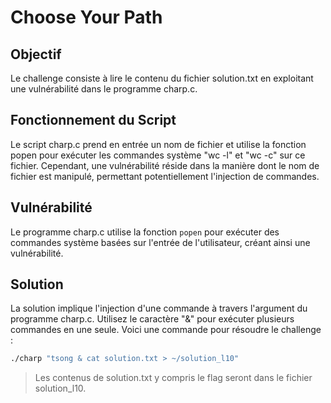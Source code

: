 # **Choose Your Path**

## Objectif
Le challenge consiste à lire le contenu du fichier solution.txt en exploitant une vulnérabilité dans le programme charp.c.

## Fonctionnement du Script

Le script charp.c prend en entrée un nom de fichier et utilise la fonction popen pour exécuter les commandes système "wc -l" et "wc -c" sur ce fichier. Cependant, une vulnérabilité réside dans la manière dont le nom de fichier est manipulé, permettant potentiellement l'injection de commandes.

## Vulnérabilité
Le programme charp.c utilise la fonction `popen` pour exécuter des commandes système basées sur l'entrée de l'utilisateur, créant ainsi une vulnérabilité.


## Solution
La solution implique l'injection d'une commande à travers l'argument du programme charp.c. Utilisez le caractère "&" pour exécuter plusieurs commandes en une seule. Voici une commande pour résoudre le challenge :

```bash
./charp "tsong & cat solution.txt > ~/solution_l10"
```
>Les contenus de solution.txt y compris le flag seront dans le fichier solution_l10.
